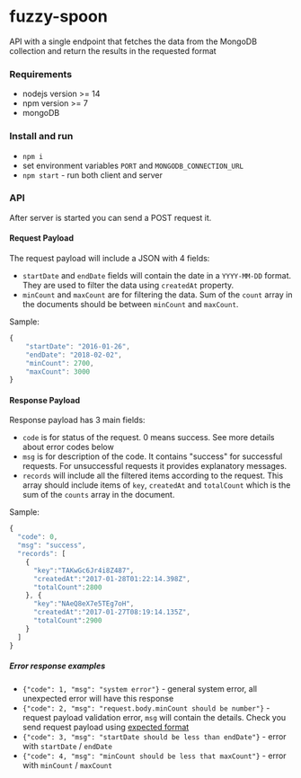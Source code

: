 # fuzzy-spoon

API with a single endpoint that fetches the data from the MongoDB collection and return the results in the requested format

### Requirements

* nodejs version >= 14
* npm version >= 7
* mongoDB

### Install and run

* `npm i`
* set environment variables `PORT` and `MONGODB_CONNECTION_URL`
* `npm start` - run both client and server

### API

After server is started you can send a POST request it.

#### Request Payload
The request payload will include a JSON with 4 fields:
- `startDate` and `endDate` fields will contain the date in a `YYYY-MM-DD` format. They are used to filter the data using `createdAt` property.
- `minCount` and `maxCount` are for filtering the data. Sum of the `count` array in the documents should be between `minCount` and `maxCount`.

Sample: 
```javascript
{
    "startDate": "2016-01-26", 
    "endDate": "2018-02-02", 
    "minCount": 2700, 
    "maxCount": 3000
}
```  

#### Response Payload
Response payload has 3 main fields:
- `code` is for status of the request. 0 means success. See more details about error codes below
- `msg` is for description of the code. It contains "success" for successful requests. For unsuccessful requests it provides explanatory messages.
- `records` will include all the filtered items according to the request. This array should include items of `key`, `createdAt` and `totalCount` which is the sum of the `counts` array in the document.

Sample:
```javascript
{
  "code": 0, 
  "msg": "success", 
  "records": [
    {
      "key":"TAKwGc6Jr4i8Z487", 
      "createdAt":"2017-01-28T01:22:14.398Z", 
      "totalCount":2800
    }, {
      "key":"NAeQ8eX7e5TEg7oH", 
      "createdAt":"2017-01-27T08:19:14.135Z", 
      "totalCount":2900
    } 
  ]
}
```

##### Error response examples

- `{"code": 1, "msg": "system error"}` - general system error, all unexpected error will have this response  
- `{"code": 2, "msg": "request.body.minCount should be number"}` - request payload validation error, `msg` will contain the details. Check you send request payload using [expected format](#request-payload)
- `{"code": 3, "msg": "startDate should be less than endDate"}` - error with `startDate` / `endDate`
- `{"code": 4, "msg": "minCount should be less that maxCount"}` - error with `minCount` / `maxCount`

